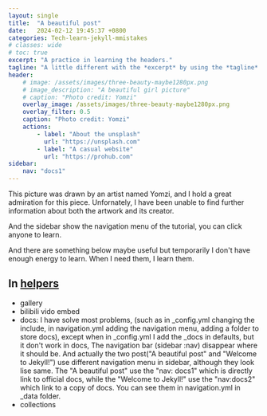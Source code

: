 ```yaml
---
layout: single
title:  "A beautiful post"
date:   2024-02-12 19:45:37 +0800
categories: Tech-learn-jekyll-mmistakes
# classes: wide
# toc: true
excerpt: "A practice in learning the headers."
tagline: "A little different with the *excerpt* by using the *tagline*. This Website also can be used to obtain some beautiful pic."
header:
    # image: /assets/images/three-beauty-maybe1280px.png
    # image_description: "A beautiful girl picture"
    # caption: "Photo credit: Yomzi"
    overlay_image: /assets/images/three-beauty-maybe1280px.png
    overlay_filter: 0.5
    caption: "Photo credit: Yomzi"
    actions:
        - label: "About the unsplash"
          url: "https://unsplash.com"
        - label: "A casual website"
          url: "https://prohub.com"
sidebar:
    nav: "docs1"
---
```

This picture was drawn by an artist named Yomzi, and I hold a great admiration for this piece. Unfornately, I have been unable to find further information about both the artwork and its creator.
<!-- [**Unsplash**](https://unsplash.com) is a website for picture. -->

And the sidebar show the navigation menu of the tutorial, you can click anyone to learn.

And there are something below maybe useful but temporarily I don't have enough energy to learn. When I need them, I learn them.
## In [helpers](https://mmistakes.github.io/minimal-mistakes/docs/helpers/)
- gallery
- bilibili vido embed
- docs: I have solve most problems, (such as in _config.yml changing the include, in navigation.yml adding the navigation menu, adding a folder to store docs), except when in _config.yml I add the _docs in defaults, but it don't work in docs, The navigation bar (sidebar :nav) disappear where it should be. And actually the two post("A beautiful post" and "Welcome to Jekyll!") use different navigation menu in sidebar, although they look lise same. The "A beautiful post" use the "nav: docs1" which is directly link to official docs, while the "Welcome to Jekyll!" use the "nav:docs2" which link to a copy of docs. You can see them in navigation.yml in _data folder.
- collections

